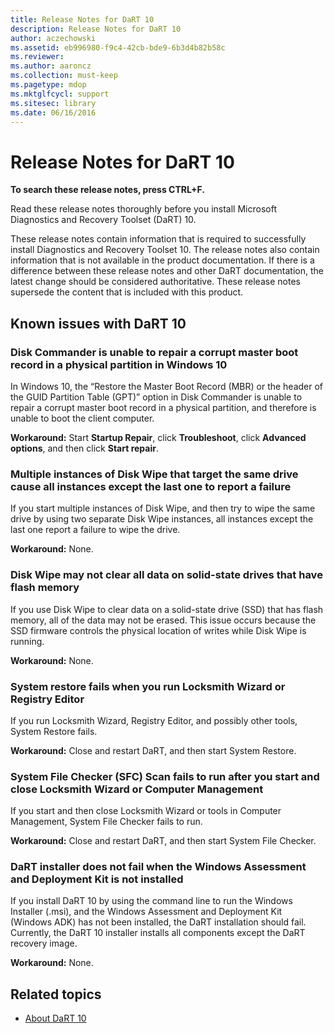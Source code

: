 ```yaml
---
title: Release Notes for DaRT 10
description: Release Notes for DaRT 10
author: aczechowski
ms.assetid: eb996980-f9c4-42cb-bde9-6b3d4b82b58c
ms.reviewer:
ms.author: aaroncz
ms.collection: must-keep
ms.pagetype: mdop
ms.mktglfcycl: support
ms.sitesec: library
ms.date: 06/16/2016
---
```


# Release Notes for DaRT 10

**To search these release notes, press CTRL+F.**

Read these release notes thoroughly before you install Microsoft Diagnostics and Recovery Toolset (DaRT) 10.

These release notes contain information that is required to successfully install Diagnostics and Recovery Toolset 10. The release notes also contain information that is not available in the product documentation. If there is a difference between these release notes and other DaRT documentation, the latest change should be considered authoritative. These release notes supersede the content that is included with this product.

## Known issues with DaRT 10

### Disk Commander is unable to repair a corrupt master boot record in a physical partition in Windows 10

In Windows 10, the “Restore the Master Boot Record (MBR) or the header of the GUID Partition Table (GPT)” option in Disk Commander is unable to repair a corrupt master boot record in a physical partition, and therefore is unable to boot the client computer.

**Workaround:** Start **Startup Repair**, click **Troubleshoot**, click **Advanced options**, and then click **Start repair**.

### Multiple instances of Disk Wipe that target the same drive cause all instances except the last one to report a failure

If you start multiple instances of Disk Wipe, and then try to wipe the same drive by using two separate Disk Wipe instances, all instances except the last one report a failure to wipe the drive.

**Workaround:** None.

### Disk Wipe may not clear all data on solid-state drives that have flash memory

If you use Disk Wipe to clear data on a solid-state drive (SSD) that has flash memory, all of the data may not be erased. This issue occurs because the SSD firmware controls the physical location of writes while Disk Wipe is running.

**Workaround:** None.

### System restore fails when you run Locksmith Wizard or Registry Editor

If you run Locksmith Wizard, Registry Editor, and possibly other tools, System Restore fails.

**Workaround:** Close and restart DaRT, and then start System Restore.

### System File Checker (SFC) Scan fails to run after you start and close Locksmith Wizard or Computer Management

If you start and then close Locksmith Wizard or tools in Computer Management, System File Checker fails to run.

**Workaround:** Close and restart DaRT, and then start System File Checker.

### DaRT installer does not fail when the Windows Assessment and Deployment Kit is not installed

If you install DaRT 10 by using the command line to run the Windows Installer (.msi), and the Windows Assessment and Deployment Kit (Windows ADK) has not been installed, the DaRT installation should fail. Currently, the DaRT 10 installer installs all components except the DaRT recovery image.

**Workaround:** None.

## Related topics

- [About DaRT 10](about-dart-10.md)
